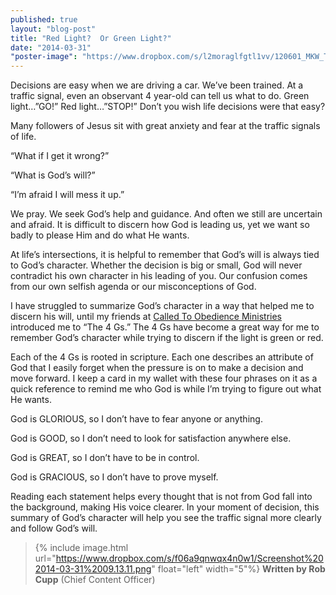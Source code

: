 ```yaml
---
published: true
layout: "blog-post"
title: "Red Light?  Or Green Light?"
date: "2014-03-31"
"poster-image": "https://www.dropbox.com/s/l2moraglfgtl1vv/120601_MKW_THE_EXPERIENCE_0498.jpg"
---
```


Decisions are easy when we are driving a car. We’ve been trained. At a traffic signal, even an observant 4 year-old can tell us what to do.  Green light…”GO!” Red light…”STOP!” Don’t you wish life decisions were that easy?

Many followers of Jesus sit with great anxiety and fear at the traffic signals of life. 

“What if I get it wrong?”

“What is God’s will?”

“I’m afraid I will mess it up.”

We pray. We seek God’s help and guidance. And often we still are uncertain and afraid. It is difficult to discern how God is leading us, yet we want so badly to please Him and do what He wants.

At life’s intersections, it is helpful to remember that God’s will is always tied to God’s character. Whether the decision is big or small, God will never contradict his own character in his leading of you. Our confusion comes from our own selfish agenda or our misconceptions of God.

I have struggled to summarize God’s character in a way that helped me to discern his will, until my friends at <a href="http://www.ctoministries.org" target="_blank">Called To Obedience Ministries</a> introduced me to “The 4 Gs.”  The 4 Gs have become a great way for me to remember God’s character while trying to discern if the light is green or red.

Each of the 4 Gs is rooted in scripture. Each one describes an attribute of God that I easily forget when the pressure is on to make a decision and move forward. I keep a card in my wallet with these four phrases on it as a quick reference to remind me who God is while I’m trying to figure out what He wants.

God is GLORIOUS, so I don’t have to fear anyone or anything.

God is GOOD, so I don’t need to look for satisfaction anywhere else.

God is GREAT, so I don’t have to be in control.

God is GRACIOUS, so I don’t have to prove myself.

Reading each statement helps every thought that is not from God fall into the background, making His voice clearer. In your moment of decision, this summary of God’s character will help you see the traffic signal more clearly and follow God’s will.

>{% include image.html url="https://www.dropbox.com/s/f06a9qnwqx4n0w1/Screenshot%202014-03-31%2009.13.11.png" float="left" width="5"%} **Written by Rob Cupp** (Chief Content Officer)